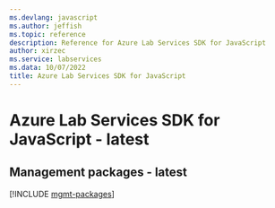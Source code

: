 ```yaml
---
ms.devlang: javascript
ms.author: jeffish
ms.topic: reference
description: Reference for Azure Lab Services SDK for JavaScript
author: xirzec
ms.service: labservices
ms.data: 10/07/2022
title: Azure Lab Services SDK for JavaScript
---
```

# Azure Lab Services SDK for JavaScript - latest

## Management packages - latest
[!INCLUDE [mgmt-packages](lab-services-mgmt-index.md)]